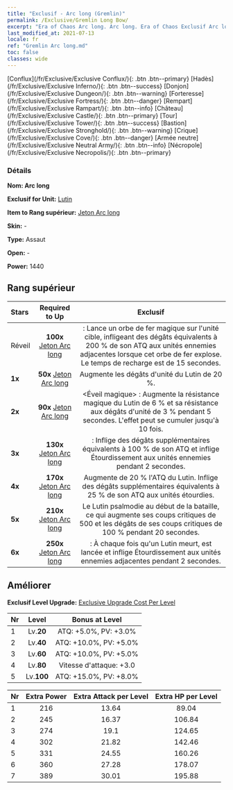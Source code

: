 ```yaml
---
title: "Exclusif - Arc long (Gremlin)"
permalink: /Exclusive/Gremlin Long Bow/
excerpt: "Era of Chaos Arc long. Arc long. Era of Chaos Exclusif Arc long. Lutin Exclusif."
last_modified_at: 2021-07-13
locale: fr
ref: "Gremlin Arc long.md"
toc: false
classes: wide
---
```

 [Conflux](/fr/Exclusive/Exclusive Conflux/){: .btn .btn--primary} [Hadès](/fr/Exclusive/Exclusive Inferno/){: .btn .btn--success} [Donjon](/fr/Exclusive/Exclusive Dungeon/){: .btn .btn--warning} [Forteresse](/fr/Exclusive/Exclusive Fortress/){: .btn .btn--danger} [Rempart](/fr/Exclusive/Exclusive Rampart/){: .btn .btn--info} [Château](/fr/Exclusive/Exclusive Castle/){: .btn .btn--primary} [Tour](/fr/Exclusive/Exclusive Tower/){: .btn .btn--success} [Bastion](/fr/Exclusive/Exclusive Stronghold/){: .btn .btn--warning} [Crique](/fr/Exclusive/Exclusive Cove/){: .btn .btn--danger} [Armée neutre](/fr/Exclusive/Exclusive Neutral Army/){: .btn .btn--info} [Nécropole](/fr/Exclusive/Exclusive Necropolis/){: .btn .btn--primary} 

### Détails
 **Nom: Arc long** 

 **Exclusif for Unit:** [Lutin](/fr/units/Gremlin/) 

 **Item to Rang supérieur:** [Jeton Arc long](/ItemsFR/con_914/)

 **Skin:** -

 **Type:** Assaut

 **Open:** -

 **Power:** 1440

## Rang supérieur

  |     Stars    |  Required to Up | Exclusif |
  |:-------------|:---------------:|:---------------:|
  |  Réveil  | **100x** [Jeton Arc long](/ItemsFR/con_914/) | <Bombe magique> : Lance un orbe de fer magique sur l'unité cible, infligeant des dégâts équivalents à 200 % de son ATQ aux unités ennemies adjacentes lorsque cet orbe de fer explose. Le temps de recharge est de 15 secondes. |
  | **1x** <i class="fas fa-star"/> | **50x** [Jeton Arc long](/ItemsFR/con_914/) | Augmente les dégâts d'unité du Lutin de 20 %. |
  | **2x** <i class="fas fa-star"/> | **90x** [Jeton Arc long](/ItemsFR/con_914/) | <Éveil magique> : Augmente la résistance magique du Lutin de 6 % et sa résistance aux dégâts d'unité de 3 % pendant 5 secondes. L'effet peut se cumuler jusqu'à 10 fois. |
  | **3x** <i class="fas fa-star"/> | **130x** [Jeton Arc long](/ItemsFR/con_914/) | <Bombe magique> : Inflige des dégâts supplémentaires équivalents à 100 % de son ATQ et inflige Étourdissement aux unités ennemies pendant 2 secondes. |
  | **4x** <i class="fas fa-star"/> | **170x** [Jeton Arc long](/ItemsFR/con_914/) | Augmente de 20 % l'ATQ du Lutin. Inflige des dégâts supplémentaires équivalents à 25 % de son ATQ aux unités étourdies. |
  | **5x** <i class="fas fa-star"/> | **210x** [Jeton Arc long](/ItemsFR/con_914/) | Le Lutin psalmodie au début de la bataille, ce qui augmente ses coups critiques de 500 et les dégâts de ses coups critiques de 100 % pendant 20 secondes. |
  | **6x** <i class="fas fa-star"/> | **250x** [Jeton Arc long](/ItemsFR/con_914/) | <Art impie> : À chaque fois qu'un Lutin meurt, <Bombe magique> est lancée et inflige Étourdissement aux unités ennemies adjacentes pendant 2 secondes. |


## Améliorer
 **Exclusif Level Upgrade:** [Exclusive Upgrade Cost Per Level](/Exclusive/ExclusiveUpgradeCostPerLevel/)

  |  Nr  |   Level  | Bonus at Level |
  |:-----|:--------:|:--------------:|
  | 1 | Lv.**20** | ATQ: +5.0%, PV: +3.0% |
  | 2 | Lv.**40** | ATQ: +10.0%, PV: +5.0% |
  | 3 | Lv.**60** | ATQ: +10.0%, PV: +5.0% |
  | 4 | Lv.**80** | Vitesse d'attaque: +3.0 |
  | 5 | Lv.**100** | ATQ: +15.0%, PV: +8.0% |


  |  Nr  |  Extra Power | Extra Attack per Level | Extra HP per Level |
  |:-----|:--------:|:--------:|:--------:|
  | 1 | 216 | 13.64 | 89.04 |
  | 2 | 245 | 16.37 | 106.84 |
  | 3 | 274 | 19.1 | 124.65 |
  | 4 | 302 | 21.82 | 142.46 |
  | 5 | 331 | 24.55 | 160.26 |
  | 6 | 360 | 27.28 | 178.07 |
  | 7 | 389 | 30.01 | 195.88 |


